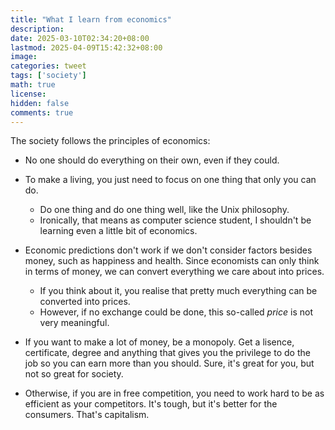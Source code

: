 ```yaml
---
title: "What I learn from economics"
description: 
date: 2025-03-10T02:34:20+08:00
lastmod: 2025-04-09T15:42:32+08:00
image: 
categories: tweet
tags: ['society']
math: true
license: 
hidden: false
comments: true
---
```


The society follows the principles of economics:

- No one should do everything on their own, even if they could.
- To make a living, you just need to focus on one thing that only you can do.
	- Do one thing and do one thing well, like the Unix philosophy.
	- Ironically, that means as computer science student, I shouldn't be learning even a little bit of economics.

- Economic predictions don't work if we don't consider factors besides money, such as  happiness and health. Since economists can only think in terms of money, we can convert everything we care about into prices.
	- If you think about it, you realise that pretty much everything can be converted into prices.
	- However, if no exchange could be done, this so-called *price* is not very meaningful.

- If you want to make a lot of money, be a monopoly. Get a lisence, certificate, degree and anything that gives you the privilege to do the job so you can earn more than you should. Sure, it's great for you, but not so great for society.

- Otherwise, if you are in free competition, you need to work hard to be as efficient as your competitors. It's tough, but it's better for the consumers. That's capitalism.

